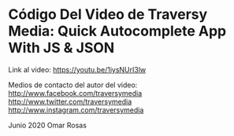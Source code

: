 # Código Del Video de Traversy Media: Quick Autocomplete App With JS & JSON

Link al video: https://youtu.be/1iysNUrI3lw

Medios de contacto del autor del video:
http://www.facebook.com/traversymedia
http://www.twitter.com/traversymedia
http://www.instagram.com/traversymedia


Junio 2020
Omar Rosas

